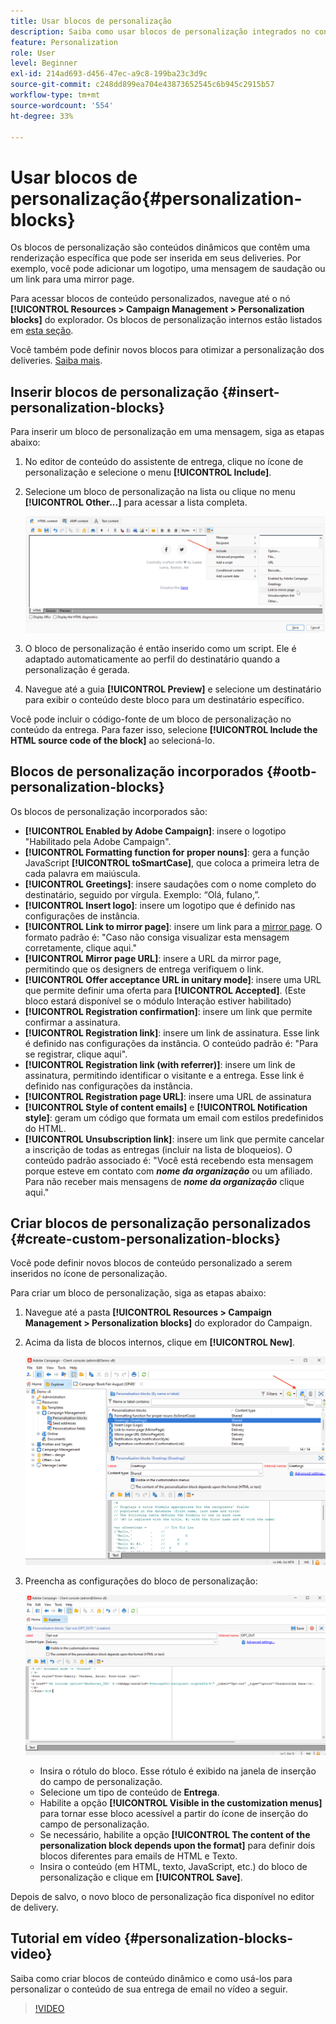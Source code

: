 ```yaml
---
title: Usar blocos de personalização
description: Saiba como usar blocos de personalização integrados no conteúdo da mensagem
feature: Personalization
role: User
level: Beginner
exl-id: 214ad693-d456-47ec-a9c8-199ba23c3d9c
source-git-commit: c248dd899ea704e43873652545c6b945c2915b57
workflow-type: tm+mt
source-wordcount: '554'
ht-degree: 33%

---
```


# Usar blocos de personalização{#personalization-blocks}

Os blocos de personalização são conteúdos dinâmicos que contêm uma renderização específica que pode ser inserida em seus deliveries. Por exemplo, você pode adicionar um logotipo, uma mensagem de saudação ou um link para uma mirror page.

Para acessar blocos de conteúdo personalizados, navegue até o nó **[!UICONTROL Resources > Campaign Management > Personalization blocks]** do explorador. Os blocos de personalização internos estão listados em [esta seção](#ootb-personalization-blocks).

Você também pode definir novos blocos para otimizar a personalização dos deliveries. [Saiba mais](#create-custom-personalization-blocks).

## Inserir blocos de personalização {#insert-personalization-blocks}

Para inserir um bloco de personalização em uma mensagem, siga as etapas abaixo:

1. No editor de conteúdo do assistente de entrega, clique no ícone de personalização e selecione o menu **[!UICONTROL Include]**.
1. Selecione um bloco de personalização na lista ou clique no menu **[!UICONTROL Other...]** para acessar a lista completa.

   ![](assets/perso-content-block.png)

1. O bloco de personalização é então inserido como um script. Ele é adaptado automaticamente ao perfil do destinatário quando a personalização é gerada.
1. Navegue até a guia **[!UICONTROL Preview]** e selecione um destinatário para exibir o conteúdo deste bloco para um destinatário específico.

Você pode incluir o código-fonte de um bloco de personalização no conteúdo da entrega. Para fazer isso, selecione **[!UICONTROL Include the HTML source code of the block]** ao selecioná-lo.

## Blocos de personalização incorporados {#ootb-personalization-blocks}

Os blocos de personalização incorporados são:

* **[!UICONTROL Enabled by Adobe Campaign]**: insere o logotipo &quot;Habilitado pela Adobe Campaign&quot;.
* **[!UICONTROL Formatting function for proper nouns]**: gera a função JavaScript **[!UICONTROL toSmartCase]**, que coloca a primeira letra de cada palavra em maiúscula.
* **[!UICONTROL Greetings]**: insere saudações com o nome completo do destinatário, seguido por vírgula. Exemplo: “Olá, fulano,”.
* **[!UICONTROL Insert logo]**: insere um logotipo que é definido nas configurações de instância.
* **[!UICONTROL Link to mirror page]**: insere um link para a [mirror page](mirror-page.md). O formato padrão é: &quot;Caso não consiga visualizar esta mensagem corretamente, clique aqui.&quot;
* **[!UICONTROL Mirror page URL]**: insere a URL da mirror page, permitindo que os designers de entrega verifiquem o link.
* **[!UICONTROL Offer acceptance URL in unitary mode]**: insere uma URL que permite definir uma oferta para **[!UICONTROL Accepted]**. (Este bloco estará disponível se o módulo Interação estiver habilitado)
* **[!UICONTROL Registration confirmation]**: insere um link que permite confirmar a assinatura.
* **[!UICONTROL Registration link]**: insere um link de assinatura. Esse link é definido nas configurações da instância. O conteúdo padrão é: &quot;Para se registrar, clique aqui&quot;.
* **[!UICONTROL Registration link (with referrer)]**: insere um link de assinatura, permitindo identificar o visitante e a entrega. Esse link é definido nas configurações da instância.
* **[!UICONTROL Registration page URL]**: insere uma URL de assinatura
* **[!UICONTROL Style of content emails]** e **[!UICONTROL Notification style]**: geram um código que formata um email com estilos predefinidos do HTML.
* **[!UICONTROL Unsubscription link]**: insere um link que permite cancelar a inscrição de todas as entregas (incluir na lista de bloqueios). O conteúdo padrão associado é: &quot;Você está recebendo esta mensagem porque esteve em contato com ***nome da organização*** ou um afiliado. Para não receber mais mensagens de ***nome da organização*** clique aqui.&quot;

## Criar blocos de personalização personalizados {#create-custom-personalization-blocks}

Você pode definir novos blocos de conteúdo personalizado a serem inseridos no ícone de personalização.

Para criar um bloco de personalização, siga as etapas abaixo:

1. Navegue até a pasta **[!UICONTROL Resources > Campaign Management > Personalization blocks]** do explorador do Campaign.
1. Acima da lista de blocos internos, clique em **[!UICONTROL New]**.

   ![](assets/perso-new-block.png)

1. Preencha as configurações do bloco de personalização:

   ![](assets/perso-custom-block.png)

   * Insira o rótulo do bloco. Esse rótulo é exibido na janela de inserção do campo de personalização.
   * Selecione um tipo de conteúdo de **Entrega**.
   * Habilite a opção **[!UICONTROL Visible in the customization menus]** para tornar esse bloco acessível a partir do ícone de inserção do campo de personalização.
   * Se necessário, habilite a opção **[!UICONTROL The content of the personalization block depends upon the format]** para definir dois blocos diferentes para emails de HTML e Texto.
   * Insira o conteúdo (em HTML, texto, JavaScript, etc.) do bloco de personalização e clique em **[!UICONTROL Save]**.

Depois de salvo, o novo bloco de personalização fica disponível no editor de delivery.

## Tutorial em vídeo {#personalization-blocks-video}

Saiba como criar blocos de conteúdo dinâmico e como usá-los para personalizar o conteúdo de sua entrega de email no vídeo a seguir.

>[!VIDEO](https://video.tv.adobe.com/v/3449011?quality=12&captions=por_br)
